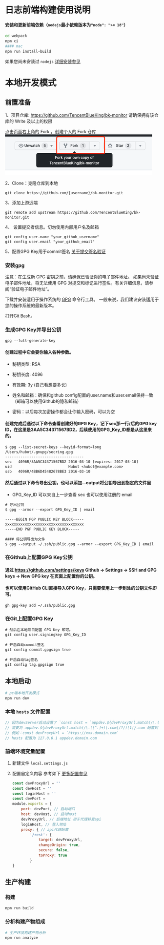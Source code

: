 # 日志前端构建使用说明

#### 安装和更新前端依赖（`nodejs`最小依赖版本为`"node": ">= 18"`）

```bash
cd webpack
npm ci
#### mac
npm run install-build
```

如果您尚未安装过 `nodejs` [详细安装参见](https://nodejs.org/zh-cn/download/)

# 本地开发模式

## 前置准备

1、项目仓库: https://github.com/TencentBlueKing/bk-monitor 请确保拥有该仓库的 Write 及以上的权限

点击页面右上角的 Fork ，创建个人的 Fork 仓库
![fork](./readme-assets/fork.png)


2、Clone：克隆仓库到本地
```
git clone https://github.com/{username}/bk-monitor.git
```

3、添加上游远端
```
git remote add upstream https://github.com/TencentBlueKing/bk-monitor.git
```
4、 设置提交者信息。切勿使用内部用户名及邮箱
```
git config user.name "your_github_username"
git config user.email "your_github_email"
```

5、配置GPG Key用于commit签名
[关于提交签名验证](https://docs.github.com/zh/authentication/managing-commit-signature-verification/about-commit-signature-verification)

### 安装gpg
注意：在生成新 GPG 密钥之前，请确保已验证你的电子邮件地址。 如果尚未验证电子邮件地址，将无法使用 GPG 对提交和标记进行签名。有关详细信息，请参阅“验证电子邮件地址”。

下载并安装适用于操作系统的 [GPG](https://www.gnupg.org/download/index.html) 命令行工具。 一般来说，我们建议安装适用于您的操作系统的最新版本。

打开Git Bash。

### 生成GPG Key并导出公钥
```
gpg --full-generate-key
```

#### 创建过程中它会要你输入各种参数。

- 秘钥类型: RSA

- 秘钥长度: 4096

- 有效期: 3y (自己看想要多长)

- 姓名和邮箱：确保和github config配置的user.name和user.email保持一致（邮箱可以使用Github的隐私邮箱）

- 密码：以后每次加密操作都会让你输入密码，可以为空

#### 创建完成后通过以下命令查看创建好的GPG Key，记下sec那一行/后的GPG key ID，在这里是3AA5C34371567BD2，后续使用的GPG_Key_ID都是从这里来的。

```
$ gpg --list-secret-keys --keyid-format=long
/Users/hubot/.gnupg/secring.gpg
------------------------------------
sec   4096R/3AA5C34371567BD2 2016-03-10 [expires: 2017-03-10]
uid                          Hubot <hubot@example.com>
ssb   4096R/4BB6D45482678BE3 2016-03-10
```

#### 然后通过以下命令导出公钥，也可以添加--output将公钥导出到指定的文件里
- GPG_Key_ID 可以来自上一步查看 sec 也可以使用注册的 email

```
# 导出公钥
$ gpg --armor --export GPG_Key_ID | email

-----BEGIN PGP PUBLIC KEY BLOCK-----
xxxxxxxxxxxxxxxxxxxxxxxxxxxxxxxxxxxx
-----END PGP PUBLIC KEY BLOCK-----

#### 将公钥导出为文件
$ gpg --output ~/.ssh/public.gpg --armor --export GPG_Key_ID | email
```

### 在Github上配置GPG Key公钥
#### 通过 https://github.com/settings/keys Github -> Settings -> SSH and GPG keys -> New GPG key 在页面上配置你的公钥。

#### 也可以使用GitHub CLI直接导入GPG Key，只需要使用上一步到处的公钥文件即可。
```
gh gpg-key add ~/.ssh/public.gpg
```

### 在Git上配置GPG Key
```
# 然后在本地项目配置 GPG Key 即可。
git config user.signingkey GPG_Key_ID

# 开启自动commit签名
git config commit.gpgsign true

# 开启自动tag签名
git config tag.gpgsign true
```

## 本地启动

  ```bash
  # pc端本地开发模式
  npm run dev
  ```

### 本地 `hosts` 文件配置
```javascript
// 因为devServer启动设置了 `const host = `appdev.${devProxyUrl.match(/\.([^.]+)\.com\/?/)[1]}.com`;`
// 需要将 appdev.${devProxyUrl.match(/\.([^.]+)\.com\/?/)[1]}.com 配置到 hosts 文件，避免启动失败
// 例如：const devProxyUrl = `https://xxx.domain.com`
// hosts 配置为 127.0.0.1 appdev.domain.com
```

### 前端环境变量配置

  1. 新建文件 `local.settings.js`

  2. 配置自定义内容 参考如下 [更多配置参见](https://webpack.docschina.org/configuration/dev-server/)

     ```js
     const devProxyUrl = ''
     const devHost = ''
     const loginHost = ''
     const devPort =
     module.exports = {
         port: devPort, // 启动端口
         host: devHost, // 启动host
         devProxyUrl, // 后端地址 用于代理转发api
         loginHost, // 登入地址
         proxy: { // api代理配置
             '/rest': {
                 target: devProxyUrl,
                 changeOrigin: true,
                 secure: false,
                 toProxy: true
             }
     }

     ```

## 生产构建

### 构建

  ```bash
  npm run build
  ```

### 分析构建产物组成

  ```bash
  # 生产环境构建产物分析
  npm run analyze
  ```

